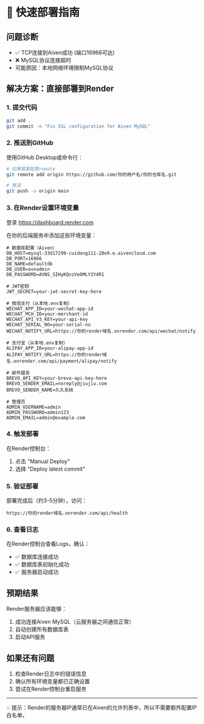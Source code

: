 # 🚀 快速部署指南

## 问题诊断
- ✅ TCP连接到Aiven成功 (端口16966可达)
- ❌ MySQL协议连接超时
- 可能原因：本地网络环境限制MySQL协议

## 解决方案：直接部署到Render

### 1. 提交代码
```bash
git add .
git commit -m "Fix SSL configuration for Aiven MySQL"
```

### 2. 推送到GitHub
使用GitHub Desktop或命令行：
```bash
# 如果需要配置remote
git remote add origin https://github.com/你的用户名/你的仓库名.git

# 推送
git push -u origin main
```

### 3. 在Render设置环境变量

登录 https://dashboard.render.com

在你的后端服务中添加这些环境变量：

```env
# 数据库配置（Aiven）
DB_HOST=mysql-33d17299-cuidong111-28e9.e.aivencloud.com
DB_PORT=16966
DB_NAME=defaultdb
DB_USER=avnadmin
DB_PASSWORD=AVNS_SIHyKQvzVeOMLY2Y4R1

# JWT密钥
JWT_SECRET=your-jwt-secret-key-here

# 微信支付（从本地.env复制）
WECHAT_APP_ID=your-wechat-app-id
WECHAT_MCH_ID=your-merchant-id
WECHAT_API_V3_KEY=your-api-key
WECHAT_SERIAL_NO=your-serial-no
WECHAT_NOTIFY_URL=https://你的render域名.onrender.com/api/wechat/notify

# 支付宝（从本地.env复制）
ALIPAY_APP_ID=your-alipay-app-id
ALIPAY_NOTIFY_URL=https://你的render域名.onrender.com/api/payment/alipay/notify

# 邮件服务
BREVO_API_KEY=your-brevo-api-key-here
BREVO_SENDER_EMAIL=noreply@jiujiu.com
BREVO_SENDER_NAME=久久系统

# 管理员
ADMIN_USERNAME=admin
ADMIN_PASSWORD=admin123
ADMIN_EMAIL=admin@example.com
```

### 4. 触发部署

在Render控制台：
1. 点击 "Manual Deploy"
2. 选择 "Deploy latest commit"

### 5. 验证部署

部署完成后（约3-5分钟），访问：
```
https://你的render域名.onrender.com/api/health
```

### 6. 查看日志

在Render控制台查看Logs，确认：
- ✅ 数据库连接成功
- ✅ 数据库表初始化成功
- ✅ 服务器启动成功

## 预期结果

Render服务器应该能够：
1. 成功连接Aiven MySQL（云服务器之间通信正常）
2. 自动创建所有数据库表
3. 启动API服务

## 如果还有问题

1. 检查Render日志中的错误信息
2. 确认所有环境变量都已正确设置
3. 尝试在Render控制台重启服务

---

💡 提示：Render的服务器IP通常已在Aiven的允许列表中，所以不需要额外配置IP白名单。